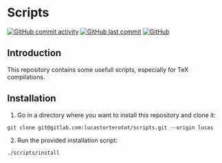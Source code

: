 # Scripts

[![GitHub commit activity](https://img.shields.io/github/commit-activity/m/lucastorterotot/scripts.svg)](https://gitlab.com/lucastorterotot/scripts/commits)
[![GitHub last commit](https://img.shields.io/github/last-commit/lucastorterotot/scripts.svg)](https://gitlab.com/lucastorterotot/scripts/commits)
[![GitHub](https://img.shields.io/github/license/lucastorterotot/scripts.svg)](https://gitlab.com/lucastorterotot/scripts/blob/master/LICENSE)

## Introduction

This repository contains some usefull scripts, especially for TeX compilations.

## Installation
1. Go in a directory where you want to install this repository and clone it:
```
git clone git@gitlab.com:lucastorterotot/scripts.git --origin lucas
```
2. Run the provided installation script:
```
./scripts/install
```